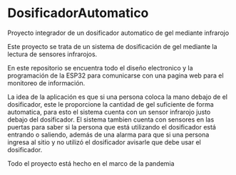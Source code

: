 # DosificadorAutomatico
 Proyecto integrador de un dosificador automatico de gel mediante infrarojo

 Este proyecto se trata de un sistema de dosificación de gel mediante la lectura de sensores infrarojos.

 En este repositorio se encuentra todo el diseño electronico y la programación de la ESP32 para comunicarse con una pagina web para el monitoreo de información.

 La idea de la aplicación es que si una persona coloca la mano debajo de el dosificador, este le proporcione la cantidad de gel suficiente de forma automatica, para esto el sistema cuenta con un sensor infrarojo justo debajo del dosificador. El sistema tambien cuenta con sensores en las puertas para saber si la persona que está utilizando el dosificador está entrando o saliendo, además de una alarma para que si una persona ingresa al sitio y no utilizó el dosificador avisarle que debe usar el dosificador.

 Todo el proyecto está hecho en el marco de la pandemia
